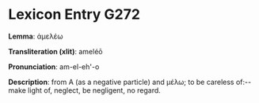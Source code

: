 # Lexicon Entry G272

**Lemma**: ἀμελέω

**Transliteration (xlit)**: ameléō

**Pronunciation**: am-el-eh'-o

**Description**:
from Α (as a negative particle) and μέλω; to be careless of:--make light of, neglect, be negligent, no regard.
